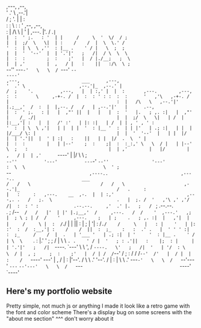                                                                                                              
                                                                                                              
   ,---,         ,--,                                                                                         
  '  .' \      ,--.'|                                                                                         
 /  ;    '.    |  | :                                                                                         
:  :       \   :  : '              ,--,  ,--,                                                                 
:  |   /\   \  |  ' |      ,---.   |'. \/ .`|                                                                 
|  :  ' ;.   : '  | |     /     \  '  \/  / ;                                                                 
|  |  ;/  \   \|  | :    /    /  |  \  \.' /                                                                  
'  :  | \  \ ,''  : |__ .    ' / |   \  ;  ;                                                                  
|  |  '  '--'  |  | '.'|'   ;   /|  / \  \  \                                                                 
|  :  :        ;  :    ;'   |  / |./__;   ;  \                                                                
|  | ,'        |  ,   / |   :    ||   :/\  \ ;                                                                
`--''           ---`-'   \   \  / `---'  `--`                                                                 
                          `----'                                                                              
   ,---,                       ___      ,---,                                                                 
  '  .' \                    ,--.'|_  ,--.' |                                                                 
 /  ;    '.          ,---,   |  | :,' |  |  :       ,---.        ,---,                                        
:  :       \     ,-+-. /  |  :  : ' : :  :  :      '   ,'\   ,-+-. /  |                                       
:  |   /\   \   ,--.'|'   |.;__,'  /  :  |  |,--. /   /   | ,--.'|'   |      .--,                             
|  :  ' ;.   : |   |  ,"' ||  |   |   |  :  '   |.   ; ,. :|   |  ,"' |    /_ ./|                             
|  |  ;/  \   \|   | /  | |:__,'| :   |  |   /' :'   | |: :|   | /  | | , ' , ' :                             
'  :  | \  \ ,'|   | |  | |  '  : |__ '  :  | | |'   | .; :|   | |  | |/___/ \: |                             
|  |  '  '--'  |   | |  |/   |  | '.'||  |  ' | :|   :    ||   | |  |/  .  \  ' |                             
|  :  :        |   | |--'    ;  :    ;|  :  :_:,' \   \  / |   | |--'    \  ;   :                             
|  | ,'        |   |/        |  ,   / |  | ,'      `----'  |   |/         \  \  ;                             
`--''          '---'          ---`-'  `--''                '---'           :  \  \                            
                                                                            \  ' ;                            
                                                                             `--`                             
                                                                             ,----..                          
  ,----..                         ___                                       /   /   \                         
 /   /   \                      ,--.'|_                                    /   .     :                        
|   :     :   ,---.    __  ,-.  |  | :,'                           ,---,. .   /   ;.  \                       
.   |  ;. /  '   ,'\ ,' ,'/ /|  :  : ' :             .--.--.     ,'  .' |.   ;   /  ` ;  .--.--.              
.   ; /--`  /   /   |'  | |' |.;__,'  /     ,---.   /  /    '  ,---.'   ,;   |  ; \ ; | /  /    '     ,---.   
;   | ;    .   ; ,. :|  |   ,'|  |   |     /     \ |  :  /`./  |   |    ||   :  | ; | '|  :  /`./    /     \  
|   : |    '   | |: :'  :  /  :__,'| :    /    /  ||  :  ;_    :   :  .' .   |  ' ' ' :|  :  ;_     /    /  | 
.   | '___ '   | .; :|  | '     '  : |__ .    ' / | \  \    `. :   |.'   '   ;  \; /  | \  \    `. .    ' / | 
'   ; : .'||   :    |;  : |     |  | '.'|'   ;   /|  `----.   \`---'      \   \  ',  /   `----.   \'   ;   /| 
'   | '/  : \   \  / |  , ;     ;  :    ;'   |  / | /  /`--'  /            ;   :    /   /  /`--'  /'   |  / | 
|   :    /   `----'   ---'      |  ,   / |   :    |'--'.     /              \   \ .'   '--'.     / |   :    | 
 \   \ .'                        ---`-'   \   \  /   `--'---'                `---`       `--'---'   \   \  /  
  `---`                                    `----'                                                    `----'   
                                                                                                              
Here's my portfolio website
---------------------------
Pretty simple, not much js or anything
I made it look like a retro game with the font and color scheme
There's a display bug on some screens with the "about me section"
^^^ don't worry about it
